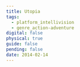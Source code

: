 ```yaml
---
title: Utopia
tags:
  - platform_intellivision
  - genre_action-adventure
digital: false
physical: true
guide: false
pending: false
date: 2014-02-14
---
```

